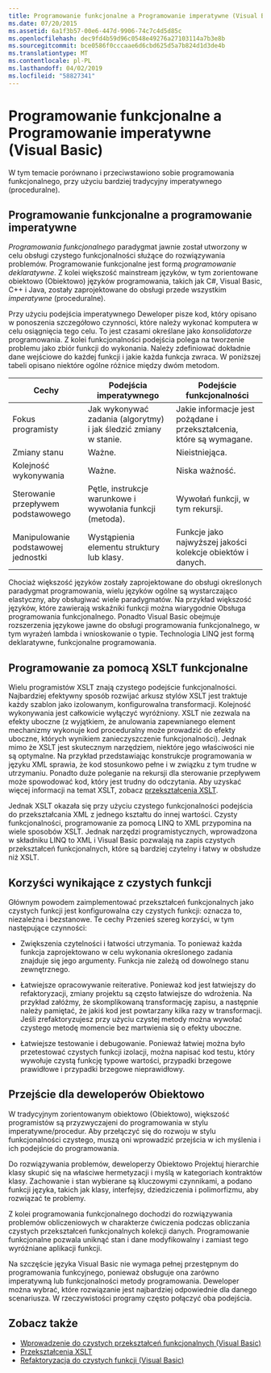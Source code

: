 ```yaml
---
title: Programowanie funkcjonalne a Programowanie imperatywne (Visual Basic)
ms.date: 07/20/2015
ms.assetid: 6a1f3b57-00e6-447d-9906-74c7c4d5d85c
ms.openlocfilehash: dec9fd4b59d96c0548e49276a27103114a7b3e8b
ms.sourcegitcommit: bce0586f0cccaae6d6cbd625d5a7b824d1d3de4b
ms.translationtype: MT
ms.contentlocale: pl-PL
ms.lasthandoff: 04/02/2019
ms.locfileid: "58827341"
---
```

# <a name="functional-programming-vs-imperative-programming-visual-basic"></a>Programowanie funkcjonalne a Programowanie imperatywne (Visual Basic)
W tym temacie porównano i przeciwstawiono sobie programowania funkcjonalnego, przy użyciu bardziej tradycyjny imperatywnego (proceduralne).  
  
## <a name="functional-programming-vs-imperative-programming"></a>Programowanie funkcjonalne a programowanie imperatywne  
 *Programowania funkcjonalnego* paradygmat jawnie został utworzony w celu obsługi czystego funkcjonalności służące do rozwiązywania problemów. Programowanie funkcjonalne jest formą *programowanie deklaratywne*. Z kolei większość mainstream języków, w tym zorientowane obiektowo (Obiektowo) języków programowania, takich jak C#, Visual Basic, C++ i Java, zostały zaprojektowane do obsługi przede wszystkim *imperatywne* (proceduralne).  
  
 Przy użyciu podejścia imperatywnego Deweloper pisze kod, który opisano w ponoszenia szczegółowo czynności, które należy wykonać komputera w celu osiągnięcia tego celu. To jest czasami określane jako *konsolidatorze* programowania. Z kolei funkcjonalności podejścia polega na tworzenie problemu jako zbiór funkcji do wykonania. Należy zdefiniować dokładnie dane wejściowe do każdej funkcji i jakie każda funkcja zwraca. W poniższej tabeli opisano niektóre ogólne różnice między dwóm metodom.  
  
|Cechy|Podejścia imperatywnego|Podejście funkcjonalności|  
|--------------------|-------------------------|-------------------------|  
|Fokus programisty|Jak wykonywać zadania (algorytmy) i jak śledzić zmiany w stanie.|Jakie informacje jest pożądane i przekształcenia, które są wymagane.|  
|Zmiany stanu|Ważne.|Nieistniejąca.|  
|Kolejność wykonywania|Ważne.|Niska ważność.|  
|Sterowanie przepływem podstawowego|Pętle, instrukcje warunkowe i wywołania funkcji (metoda).|Wywołań funkcji, w tym rekursji.|  
|Manipulowanie podstawowej jednostki|Wystąpienia elementu struktury lub klasy.|Funkcje jako najwyższej jakości kolekcje obiektów i danych.|  
  
 Chociaż większość języków zostały zaprojektowane do obsługi określonych paradygmat programowania, wielu języków ogólne są wystarczająco elastyczny, aby obsługiwać wiele paradygmatów. Na przykład większość języków, które zawierają wskaźniki funkcji można wiarygodnie Obsługa programowania funkcjonalnego. Ponadto Visual Basic obejmuje rozszerzenia językowe jawne do obsługi programowania funkcjonalnego, w tym wyrażeń lambda i wnioskowanie o typie. Technologia LINQ jest formą deklaratywne, funkcjonalne programowania.  
  
## <a name="functional-programming-using-xslt"></a>Programowanie za pomocą XSLT funkcjonalne  
 Wielu programistów XSLT znają czystego podejście funkcjonalności. Najbardziej efektywny sposób rozwijać arkusz stylów XSLT jest traktuje każdy szablon jako izolowanym, konfigurowalna transformacji. Kolejność wykonywania jest całkowicie wyłączyć wyróżniony. XSLT nie zezwala na efekty uboczne (z wyjątkiem, że anulowania zapewnianego element mechanizmy wykonuje kod proceduralny może prowadzić do efekty uboczne, których wynikiem zanieczyszczenie funkcjonalności). Jednak mimo że XSLT jest skutecznym narzędziem, niektóre jego właściwości nie są optymalne. Na przykład przedstawiając konstrukcje programowania w języku XML sprawia, że kod stosunkowo pełne i w związku z tym trudne w utrzymaniu. Ponadto duże poleganie na rekursji dla sterowanie przepływem może spowodować kod, który jest trudny do odczytania. Aby uzyskać więcej informacji na temat XSLT, zobacz [przekształcenia XSLT](../../../../standard/data/xml/xslt-transformations.md).  
  
 Jednak XSLT okazała się przy użyciu czystego funkcjonalności podejścia do przekształcania XML z jednego kształtu do innej wartości. Czysty funkcjonalności, programowanie za pomocą LINQ to XML przypomina na wiele sposobów XSLT. Jednak narzędzi programistycznych, wprowadzona w składniku LINQ to XML i Visual Basic pozwalają na zapis czystych przekształceń funkcjonalnych, które są bardziej czytelny i łatwy w obsłudze niż XSLT.  
  
## <a name="advantages-of-pure-functions"></a>Korzyści wynikające z czystych funkcji  
 Głównym powodem zaimplementować przekształceń funkcjonalnych jako czystych funkcji jest konfigurowalna czy czystych funkcji: oznacza to, niezależna i bezstanowe. Te cechy Przenieś szereg korzyści, w tym następujące czynności:  
  
-   Zwiększenia czytelności i łatwości utrzymania. To ponieważ każda funkcja zaprojektowano w celu wykonania określonego zadania znajduje się jego argumenty. Funkcja nie zależą od dowolnego stanu zewnętrznego.  
  
-   Łatwiejsze opracowywanie reiterative. Ponieważ kod jest łatwiejszy do refaktoryzacji, zmiany projektu są często łatwiejsze do wdrożenia. Na przykład załóżmy, że skomplikowaną transformację zapisu, a następnie należy pamiętać, że jakiś kod jest powtarzany kilka razy w transformacji. Jeśli zrefaktoryzujesz przy użyciu czystej metody można wywołać czystego metodę momencie bez martwienia się o efekty uboczne.  
  
-   Łatwiejsze testowanie i debugowanie. Ponieważ łatwiej można było przetestować czystych funkcji izolacji, można napisać kod testu, który wywołuje czystą funkcję typowe wartości, przypadki brzegowe prawidłowe i przypadki brzegowe nieprawidłowy.  
  
## <a name="transitioning-for-oop-developers"></a>Przejście dla deweloperów Obiektowo  
 W tradycyjnym zorientowanym obiektowo (Obiektowo), większość programistów są przyzwyczajeni do programowania w stylu imperatywne/procedur. Aby przełączyć się do rozwoju w stylu funkcjonalności czystego, muszą oni wprowadzić przejścia w ich myślenia i ich podejście do programowania.  
  
 Do rozwiązywania problemów, deweloperzy Obiektowo Projektuj hierarchie klasy skupić się na właściwe hermetyzacji i myślą w kategoriach kontraktów klasy. Zachowanie i stan wybierane są kluczowymi czynnikami, a podano funkcji języka, takich jak klasy, interfejsy, dziedziczenia i polimorfizmu, aby rozwiązać te problemy.  
  
 Z kolei programowania funkcjonalnego dochodzi do rozwiązywania problemów obliczeniowych w charakterze ćwiczenia podczas obliczania czystych przekształceń funkcjonalnych kolekcji danych. Programowanie funkcjonalne pozwala uniknąć stan i dane modyfikowalny i zamiast tego wyróżniane aplikacji funkcji.  
  
 Na szczęście języka Visual Basic nie wymaga pełnej przestępnym do programowania funkcyjnego, ponieważ obsługuje ona zarówno imperatywną lub funkcjonalności metody programowania. Deweloper można wybrać, które rozwiązanie jest najbardziej odpowiednie dla danego scenariusza. W rzeczywistości programy często połączyć oba podejścia.  
  
## <a name="see-also"></a>Zobacz także

- [Wprowadzenie do czystych przekształceń funkcjonalnych (Visual Basic)](../../../../visual-basic/programming-guide/concepts/linq/introduction-to-pure-functional-transformations.md)
- [Przekształcenia XSLT](../../../../standard/data/xml/xslt-transformations.md)
- [Refaktoryzacja do czystych funkcji (Visual Basic)](../../../../visual-basic/programming-guide/concepts/linq/refactoring-into-pure-functions.md)
